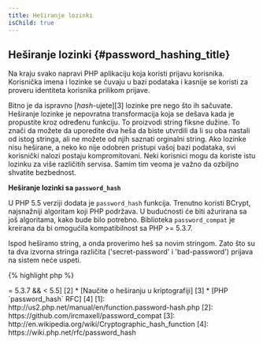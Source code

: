 ```yaml
---
title: Heširanje lozinki
isChild: true
---
```


## Heširanje lozinki {#password_hashing_title}

Na kraju svako napravi PHP aplikaciju koja koristi prijavu korisnika. Korisnička imena i lozinke se čuvaju u bazi podataka i kasnije se koristi za proveru identiteta korisnika prilikom prijave. 

Bitno je da ispravno [_hash_-ujete][3] lozinke pre nego što ih sačuvate. Heširanje lozinke je nepovratna transformacija koja se dešava kada je propustite kroz određenu funkciju. To proizvodi string fiksne dužine. To znači da možete da uporedite dva heša da biste utvrdili da li su oba nastali od istog stringa, ali ne možete od njih saznati orginalni string. Ako lozinke nisu heširane, a neko ko nije odobren pristupi vašoj bazi podataka, svi korisnički nalozi postaju kompromitovani. Neki korisnici mogu da koriste istu lozinku za više različitih servisa. Samim tim veoma je važno da ozbiljno shvatite bezbednost.

**Heširanje lozinki sa `password_hash`**

U PHP 5.5 verziji dodata je `password_hash` funkcija. Trenutno koristi BCrypt, najsnažniji algoritam koji PHP podržava. U budućnosti će biti ažurirana sa još algoritama, kako bude bilo potrebno. Biblioteka `password_compat` je kreirana da bi omogućila kompatibilnost sa PHP >= 5.3.7.

Ispod heširamo string, a onda proverimo heš sa novim stringom. Zato što su ta dva izvorna stringa različita ('secret-password' i 'bad-password') prijava na sistem neće uspeti.

{% highlight php %}
<?php
                      
require 'password.php';

$passwordHash = password_hash('secret-password', PASSWORD_DEFAULT);

if (password_verify('bad-password', $passwordHash)) {
    // Tačna lozinka
} else {
    // Pogrešna lozinka
}
{% endhighlight %}  



* [Naučite o `password_hash`] [1]
* [`password_compat` za PHP  >= 5.3.7 && < 5.5] [2]
* [Naučite o heširanju u kriptografiji] [3]
* [PHP `password_hash` RFC] [4]

[1]: http://us2.php.net/manual/en/function.password-hash.php
[2]: https://github.com/ircmaxell/password_compat
[3]: http://en.wikipedia.org/wiki/Cryptographic_hash_function
[4]: https://wiki.php.net/rfc/password_hash
